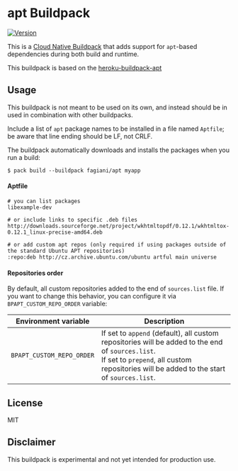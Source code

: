 # apt Buildpack

[![Version](https://img.shields.io/badge/dynamic/json?url=https://cnb-registry-api.herokuapp.com/api/v1/buildpacks/fagiani/apt&label=Version&query=$.latest.version)](https://github.com/fagiani/apt-buildpack)

This is a [Cloud Native Buildpack](https://buildpacks.io/) that adds support for `apt`-based dependencies during both build and runtime.

This buildpack is based on the [heroku-buildpack-apt](https://github.com/heroku/heroku-buildpack-apt)


## Usage

This buildpack is not meant to be used on its own, and instead should be in used in combination with other buildpacks.

Include a list of `apt` package names to be installed in a file named `Aptfile`; be aware that line ending should be LF, not CRLF.

The buildpack automatically downloads and installs the packages when you run a build:

```
$ pack build --buildpack fagiani/apt myapp
```

#### Aptfile

    # you can list packages
    libexample-dev

    # or include links to specific .deb files
    http://downloads.sourceforge.net/project/wkhtmltopdf/0.12.1/wkhtmltox-0.12.1_linux-precise-amd64.deb

    # or add custom apt repos (only required if using packages outside of the standard Ubuntu APT repositories)
    :repo:deb http://cz.archive.ubuntu.com/ubuntu artful main universe

#### Repositories order
By default, all custom repositories added to the end of `sources.list` file.
If you want to change this behavior, you can configure it via `BPAPT_CUSTOM_REPO_ORDER` variable:

| Environment variable      | Description                                                                                                                                                                                       |
|---------------------------|---------------------------------------------------------------------------------------------------------------------------------------------------------------------------------------------------|
| `BPAPT_CUSTOM_REPO_ORDER` | If set to `append` (default), all custom repositories will be added to the end of `sources.list`. <br> If set to `prepend`, all custom repositories will be added to the start of `sources.list`. |


## License

MIT

## Disclaimer

This buildpack is experimental and not yet intended for production use.
